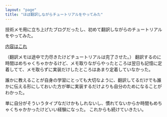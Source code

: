```yaml
---
layout: "page"
title: "ほぼ翻訳しながらチュートリアルをやってみた"
---
```

技術メモ用に立ち上げたブログだったし、初めて翻訳しながらのチュートリアルをやってみた。

[内容はこれ](https://nuts3745.github.io/2020/02/11/PetShopTutorial/)

（翻訳メモは途中で力尽きたけどチュートリアルは完了させた。）
翻訳するのに時間はめちゃくちゃかかるけど、メモ取りながらやったところは翌日も記憶に定着してて、メモ取らずに実装だけしたところはあまり定着していなかった。

誰かに教えることが自身の学習にとっても大切なように、翻訳してるだけでも誰かに伝える形にしておいた方が単に実装するだけよりも自分のためになることがわかった。

単に自分がそういうタイプなだけかもしれないし、慣れてないからか時間もめちゃくちゃかかったけどいい経験になった。
これからも続けていきたい。
